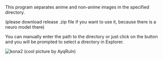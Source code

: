 This program separates anime and non-anime images in the specified directory.

(please download release .zip file if you want to use it, because there is a neuro model there)

You can manually enter the path to the directory or just click on the button and you will be prompted to select a directory in Explorer.

![kona2](https://github.com/user-attachments/assets/259a4072-0939-4a39-ad99-2f99f47fb7be)
(cool picture by AyqRuln)

